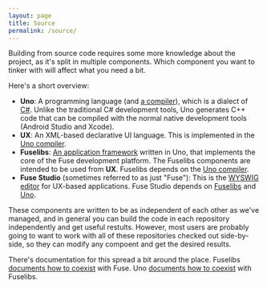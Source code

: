 ```yaml
---
layout: page
title: Source
permalink: /source/
---
```

Building from source code requires some more knowledge about the project,
as it's split in multiple components. Which component you want to tinker
with will affect what you need a bit.

Here's a short overview:
* **Uno**: A programming language (and
  [a compiler][1]), which is a dialect of [C#][2]. Unlike the traditional
  C# development tools, Uno generates C++ code that can be compiled with
  the normal native development tools (Android Studio and Xcode).
* **UX**: An XML-based declarative UI language. This is implemented in the
  [Uno compiler][1].
* **Fuselibs**: [An application framework][3]
  written in Uno, that implements the core of the Fuse development platform.
  The Fuselibs components are intended to be used from **UX**. Fuselibs
  depends on the [Uno compiler][1].
* **Fuse Studio** (sometimes referred to as just "Fuse"): This is the
  [WYSWIG editor][4] for UX-based applications. Fuse Studio depends on
  [Fuselibs][3] and [Uno][1].

These components are written to be as independent of each other as we've
managed, and in general you can build the code in each repository
independently and get useful restults. However, most users are probably
going to want to work with all of these repositories checked out
side-by-side, so they can modify any compoent and get the desired
results.

There's documentation for this spread a bit around the place. Fuselibs
[documents how to coexist][5] with Fuse. Uno [documents how to coexist][6] with
Fuselibs.

[1]: https://github.com/fuse-open/uno
[2]: https://en.wikipedia.org/wiki/C_Sharp_(programming_language)
[3]: https://github.com/fusetools/fuselibs-public
[4]: https://github.com/fuse-open/fuse-studio
[5]: https://github.com/fusetools/fuselibs-public/blob/master/README.md#fuse
[6]: https://github.com/fuse-open/uno/blob/master/Documentation/Configuration.md#standard-library
